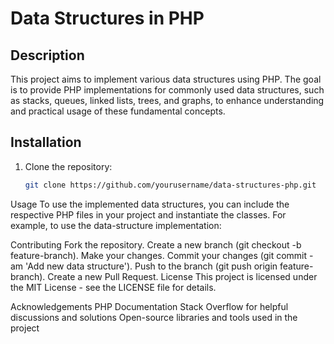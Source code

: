 # Data Structures in PHP

## Description
This project aims to implement various data structures using PHP. The goal is to provide PHP implementations for commonly used data structures, such as stacks, queues, linked lists, trees, and graphs, to enhance understanding and practical usage of these fundamental concepts.

## Installation
1. Clone the repository:
   ```bash
   git clone https://github.com/yourusername/data-structures-php.git

Usage
To use the implemented data structures, you can include the respective PHP files in your project and instantiate the classes. For example, to use the data-structure implementation:

Contributing
Fork the repository.
Create a new branch (git checkout -b feature-branch).
Make your changes.
Commit your changes (git commit -am 'Add new data structure').
Push to the branch (git push origin feature-branch).
Create a new Pull Request.
License
This project is licensed under the MIT License - see the LICENSE file for details.

Acknowledgements
PHP Documentation
Stack Overflow for helpful discussions and solutions
Open-source libraries and tools used in the project

